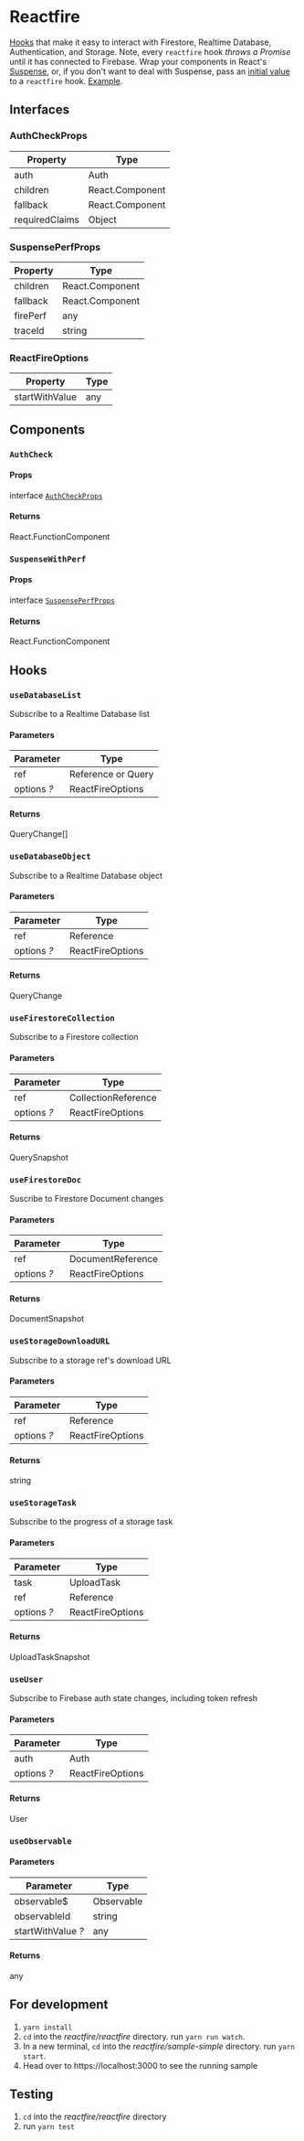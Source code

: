 # Reactfire


[Hooks](https://reactjs.org/docs/hooks-intro.html) that make it easy 
to interact with Firestore, Realtime Database, Authentication, and 
Storage. Note, every `reactfire` hook _throws a Promise_ until it has 
connected to Firebase. Wrap your components in React's 
[Suspense](https://reactjs.org/docs/code-splitting.html#suspense), 
or, if you don't want to deal with Suspense, pass an 
[initial value](/reactfire/index.ts#L10) to a `reactfire` hook. 
[Example](/sample-simple/src/Auth.js#L50).


## Interfaces

### AuthCheckProps

|Property|Type|
|---|---|
|auth|Auth|
|children|React.Component|
|fallback|React.Component|
|requiredClaims|Object|

### SuspensePerfProps

|Property|Type|
|---|---|
|children|React.Component|
|fallback|React.Component|
|firePerf|any|
|traceId|string|

### ReactFireOptions

|Property|Type|
|---|---|
|startWithValue|any|

## Components

### `AuthCheck`



#### Props

interface [`AuthCheckProps`](#authcheckprops)

#### Returns

React.FunctionComponent

### `SuspenseWithPerf`



#### Props

interface [`SuspensePerfProps`](#suspenseperfprops)

#### Returns

React.FunctionComponent

## Hooks

### `useDatabaseList`

Subscribe to a Realtime Database list

#### Parameters

|Parameter|Type|
|---|---|
|ref|Reference or Query|
|options *?*|ReactFireOptions|

#### Returns

QueryChange[]

### `useDatabaseObject`

Subscribe to a Realtime Database object

#### Parameters

|Parameter|Type|
|---|---|
|ref|Reference|
|options *?*|ReactFireOptions|

#### Returns

QueryChange

### `useFirestoreCollection`

Subscribe to a Firestore collection

#### Parameters

|Parameter|Type|
|---|---|
|ref|CollectionReference|
|options *?*|ReactFireOptions|

#### Returns

QuerySnapshot

### `useFirestoreDoc`

Suscribe to Firestore Document changes

#### Parameters

|Parameter|Type|
|---|---|
|ref|DocumentReference|
|options *?*|ReactFireOptions|

#### Returns

DocumentSnapshot

### `useStorageDownloadURL`

Subscribe to a storage ref's download URL

#### Parameters

|Parameter|Type|
|---|---|
|ref|Reference|
|options *?*|ReactFireOptions|

#### Returns

string

### `useStorageTask`

Subscribe to the progress of a storage task

#### Parameters

|Parameter|Type|
|---|---|
|task|UploadTask|
|ref|Reference|
|options *?*|ReactFireOptions|

#### Returns

UploadTaskSnapshot

### `useUser`

Subscribe to Firebase auth state changes, including token refresh

#### Parameters

|Parameter|Type|
|---|---|
|auth|Auth|
|options *?*|ReactFireOptions|

#### Returns

User

### `useObservable`



#### Parameters

|Parameter|Type|
|---|---|
|observable$|Observable|
|observableId|string|
|startWithValue *?*|any|

#### Returns

any


## For development

1. `yarn install`
1. `cd` into the _reactfire/reactfire_ directory. run `yarn run watch`.
1. In a new terminal, `cd` into the _reactfire/sample-simple_ directory. run `yarn start`.
1. Head over to https://localhost:3000 to see the running sample

## Testing

1. `cd` into the _reactfire/reactfire_ directory
1. run `yarn test`
